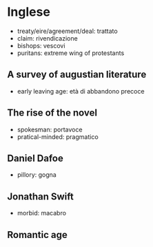 # Inglese

- treaty/eire/agreement/deal: trattato
- claim: rivendicazione
- bishops: vescovi
- puritans: extreme wing of protestants


## A survey of augustian literature

- early leaving age: età di abbandono precoce


## The rise of the novel

- spokesman: portavoce
- pratical-minded: pragmatico


## Daniel Dafoe

- pillory: gogna


## Jonathan Swift

- morbid: macabro


## Romantic age

